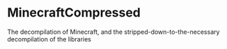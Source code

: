 # MinecraftCompressed
The decompilation of Minecraft, and the stripped-down-to-the-necessary decompilation of the libraries

